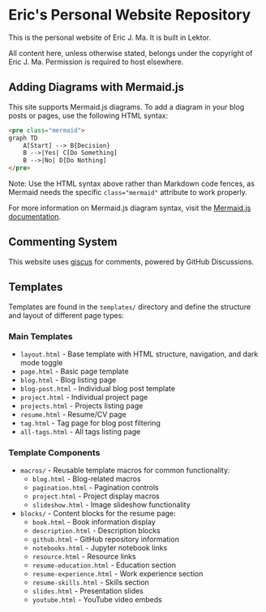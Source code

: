# Eric's Personal Website Repository

This is the personal website of Eric J. Ma. It is built in Lektor.

All content here, unless otherwise stated, belongs under the copyright of Eric J. Ma. Permission is required to host elsewhere.

## Adding Diagrams with Mermaid.js

This site supports Mermaid.js diagrams. To add a diagram in your blog posts or pages, use the following HTML syntax:

```html
<pre class="mermaid">
graph TD
    A[Start] --> B{Decision}
    B -->|Yes| C[Do Something]
    B -->|No| D[Do Nothing]
</pre>
```

Note: Use the HTML syntax above rather than Markdown code fences, as Mermaid needs the specific `class="mermaid"` attribute to work properly.

For more information on Mermaid.js diagram syntax, visit the [Mermaid.js documentation](https://mermaid.js.org/syntax/flowchart.html).

## Commenting System

This website uses [giscus](https://giscus.app/) for comments, powered by GitHub Discussions.

## Templates

Templates are found in the `templates/` directory and define the structure and layout of different page types:

### Main Templates
- `layout.html` - Base template with HTML structure, navigation, and dark mode toggle
- `page.html` - Basic page template
- `blog.html` - Blog listing page
- `blog-post.html` - Individual blog post template
- `project.html` - Individual project page
- `projects.html` - Projects listing page
- `resume.html` - Resume/CV page
- `tag.html` - Tag page for blog post filtering
- `all-tags.html` - All tags listing page

### Template Components
- `macros/` - Reusable template macros for common functionality:
  - `blog.html` - Blog-related macros
  - `pagination.html` - Pagination controls
  - `project.html` - Project display macros
  - `slideshow.html` - Image slideshow functionality
- `blocks/` - Content blocks for the resume page:
  - `book.html` - Book information display
  - `description.html` - Description blocks
  - `github.html` - GitHub repository information
  - `notebooks.html` - Jupyter notebook links
  - `resource.html` - Resource links
  - `resume-education.html` - Education section
  - `resume-experience.html` - Work experience section
  - `resume-skills.html` - Skills section
  - `slides.html` - Presentation slides
  - `youtube.html` - YouTube video embeds
